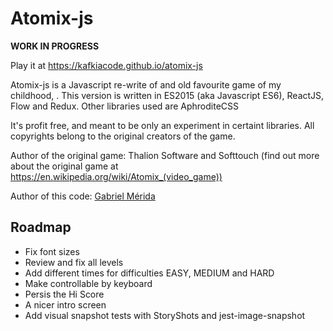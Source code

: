 # Atomix-js

**WORK IN PROGRESS**

Play it at https://kafkiacode.github.io/atomix-js

Atomix-js is a Javascript re-write of and old favourite game of my childhood, <Atomix>. This version is written in ES2015 (aka Javascript ES6), ReactJS, Flow and Redux. Other libraries used are AphroditeCSS

It's profit free, and meant to be only an experiment in certaint libraries. All copyrights belong to the original creators of the game.

Author of the original game: Thalion Software and Softtouch (find out more about the original game at https://en.wikipedia.org/wiki/Atomix_(video_game))

Author of this code: [Gabriel Mérida](https://gabrielmerida.cl)

## Roadmap
- Fix font sizes
- Review and fix all levels
- Add different times for difficulties EASY, MEDIUM and HARD
- Make controllable by keyboard
- Persis the Hi Score
- A nicer intro screen
- Add visual snapshot tests with StoryShots and jest-image-snapshot

